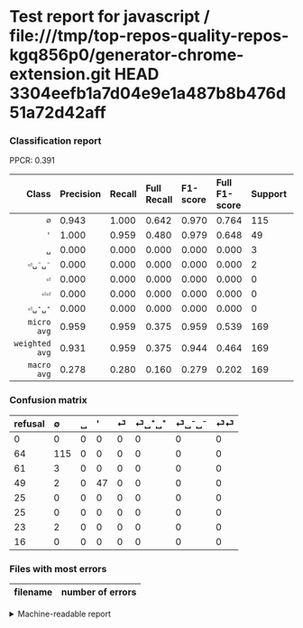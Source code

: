 # Test report for javascript / file:///tmp/top-repos-quality-repos-kgq856p0/generator-chrome-extension.git HEAD 3304eefb1a7d04e9e1a487b8b476d51a72d42aff

### Classification report

PPCR: 0.391

| Class | Precision | Recall | Full Recall | F1-score | Full F1-score | Support | Full Support | PPCR |
|------:|:----------|:-------|:------------|:---------|:---------|:--------|:-------------|:-----|
| `∅` | 0.943| 1.000| 0.642| 0.970| 0.764| 115| 179| 0.642 |
| `'` | 1.000| 0.959| 0.480| 0.979| 0.648| 49| 98| 0.500 |
| `␣` | 0.000| 0.000| 0.000| 0.000| 0.000| 3| 64| 0.047 |
| `⏎␣⁻␣⁻` | 0.000| 0.000| 0.000| 0.000| 0.000| 2| 25| 0.080 |
| `⏎` | 0.000| 0.000| 0.000| 0.000| 0.000| 0| 25| 0.000 |
| `⏎⏎` | 0.000| 0.000| 0.000| 0.000| 0.000| 0| 16| 0.000 |
| `⏎␣⁺␣⁺` | 0.000| 0.000| 0.000| 0.000| 0.000| 0| 25| 0.000 |
| `micro avg` | 0.959| 0.959| 0.375| 0.959| 0.539| 169| 432| 0.391 |
| `weighted avg` | 0.931| 0.959| 0.375| 0.944| 0.464| 169| 432| 0.391 |
| `macro avg` | 0.278| 0.280| 0.160| 0.279| 0.202| 169| 432| 0.391 |

### Confusion matrix

|refusal|  ∅| ␣| '| ⏎| ⏎␣⁺␣⁺| ⏎␣⁻␣⁻| ⏎⏎| 
|:---|:---|:---|:---|:---|:---|:---|:---|
|0 |0 |0 |0 |0 |0 |0 |0 |
|64 |115 |0 |0 |0 |0 |0 |0 |
|61 |3 |0 |0 |0 |0 |0 |0 |
|49 |2 |0 |47 |0 |0 |0 |0 |
|25 |0 |0 |0 |0 |0 |0 |0 |
|25 |0 |0 |0 |0 |0 |0 |0 |
|23 |2 |0 |0 |0 |0 |0 |0 |
|16 |0 |0 |0 |0 |0 |0 |0 |

### Files with most errors

| filename | number of errors|
|:----:|:-----|

<details>
    <summary>Machine-readable report</summary>
```json
{
  "cl_report": {"\u0027": {"f1-score": 0.9791666666666666, "precision": 1.0, "recall": 0.9591836734693877, "support": 49}, "macro avg": {"f1-score": 0.2785186859553948, "precision": 0.27751756440281034, "recall": 0.27988338192419826, "support": 169}, "micro avg": {"f1-score": 0.9585798816568046, "precision": 0.9585798816568047, "recall": 0.9585798816568047, "support": 169}, "weighted avg": {"f1-score": 0.9442753975981825, "precision": 0.9313706470074694, "recall": 0.9585798816568047, "support": 169}, "\u2205": {"f1-score": 0.9704641350210971, "precision": 0.9426229508196722, "recall": 1.0, "support": 115}, "\u23ce": {"f1-score": 0.0, "precision": 0.0, "recall": 0.0, "support": 0}, "\u23ce\u23ce": {"f1-score": 0.0, "precision": 0.0, "recall": 0.0, "support": 0}, "\u23ce\u2423\u207a\u2423\u207a": {"f1-score": 0.0, "precision": 0.0, "recall": 0.0, "support": 0}, "\u23ce\u2423\u207b\u2423\u207b": {"f1-score": 0.0, "precision": 0.0, "recall": 0.0, "support": 2}, "\u2423": {"f1-score": 0.0, "precision": 0.0, "recall": 0.0, "support": 3}},
  "cl_report_full": {"\u0027": {"f1-score": 0.6482758620689655, "precision": 1.0, "recall": 0.47959183673469385, "support": 98}, "macro avg": {"f1-score": 0.20177078048540986, "precision": 0.27751756440281034, "recall": 0.16029284818476475, "support": 432}, "micro avg": {"f1-score": 0.5391014975041597, "precision": 0.9585798816568047, "recall": 0.375, "support": 432}, "weighted avg": {"f1-score": 0.4636769516681305, "precision": 0.6174294171220401, "recall": 0.375, "support": 432}, "\u2205": {"f1-score": 0.7641196013289037, "precision": 0.9426229508196722, "recall": 0.6424581005586593, "support": 179}, "\u23ce": {"f1-score": 0.0, "precision": 0.0, "recall": 0.0, "support": 25}, "\u23ce\u23ce": {"f1-score": 0.0, "precision": 0.0, "recall": 0.0, "support": 16}, "\u23ce\u2423\u207a\u2423\u207a": {"f1-score": 0.0, "precision": 0.0, "recall": 0.0, "support": 25}, "\u23ce\u2423\u207b\u2423\u207b": {"f1-score": 0.0, "precision": 0.0, "recall": 0.0, "support": 25}, "\u2423": {"f1-score": 0.0, "precision": 0.0, "recall": 0.0, "support": 64}},
  "ppcr": 0.3912037037037037
}
```
</details>
